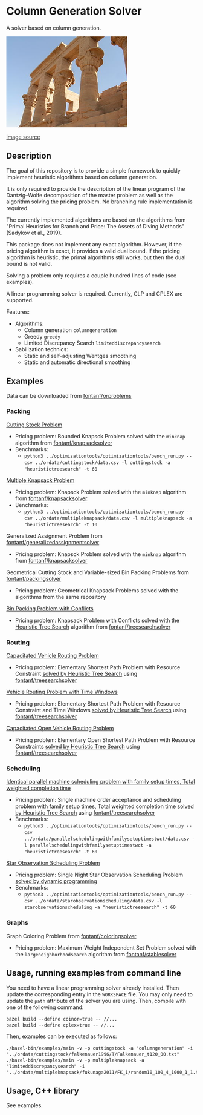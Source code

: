 # Column Generation Solver

A solver based on column generation.

![columngeneration](img/columngeneration.jpg?raw=true "columngeneration")

[image source](https://commons.wikimedia.org/wiki/File:ColonnesPavillonTrajan.jpg)

## Description

The goal of this repository is to provide a simple framework to quickly implement heuristic algorithms based on column generation.

It is only required to provide the description of the linear program of the Dantzig–Wolfe decomposition of the master problem as well as the algorithm solving the pricing problem.
No branching rule implementation is required.

The currently implemented algorithms are based on the algorithms from "Primal Heuristics for Branch and Price: The Assets of Diving Methods" (Sadykov et al., 2019).

This package does not implement any exact algorithm. However, if the pricing algorithm is exact, it provides a valid dual bound.
If the pricing algorithm is heuristic, the primal algorithms still works, but then the dual bound is not valid.

Solving a problem only requires a couple hundred lines of code (see examples).

A linear programming solver is required. Currently, CLP and CPLEX are supported.

Features:
* Algorithms:
  * Column generation `columngeneration`
  * Greedy `greedy`
  * Limited Discrepancy Search `limiteddiscrepancysearch`
* Sabilization technics:
  * Static and self-adjusting Wentges smoothing
  * Static and automatic directional smoothing

## Examples

Data can be downloaded from [fontanf/orproblems](https://github.com/fontanf/orproblems)

### Packing

[Cutting Stock Problem](examples/cuttingstock.hpp)
* Pricing problem: Bounded Knapsck Problem solved with the `minknap` algorithm from [fontanf/knapsacksolver](https://github.com/fontanf/knapsacksolver)
* Benchmarks:
  * `python3 ../optimizationtools/optimizationtools/bench_run.py --csv ../ordata/cuttingstock/data.csv -l cuttingstock -a "heuristictreesearch" -t 60`

[Multiple Knapsack Problem](examples/multipleknapsack.hpp)
* Pricing problem: Knapsck Problem solved with the `minknap` algorithm from [fontanf/knapsacksolver](https://github.com/fontanf/knapsacksolver)
* Benchmarks:
  * `python3 ../optimizationtools/optimizationtools/bench_run.py --csv ../ordata/multipleknapsack/data.csv -l multipleknapsack -a "heuristictreesearch" -t 10`

Generalized Assignment Problem from [fontanf/generalizedassignmentsolver](https://github.com/fontanf/generalizedassignmentsolver/blob/master/generalizedassignmentsolver/algorithms/columngeneration.cpp)
* Pricing problem: Knapsck Problem solved with the `minknap` algorithm from [fontanf/knapsacksolver](https://github.com/fontanf/knapsacksolver)

Geometrical Cutting Stock and Variable-sized Bin Packing Problems from [fontanf/packingsolver](https://github.com/fontanf/packingsolver/blob/master/packingsolver/algorithms/column_generation.hpp)
* Pricing problem: Geometrical Knapsack Problems solved with the algorithms from the same repository

[Bin Packing Problem with Conflicts](examples/binpackingwithconflicts.hpp)
* Pricing problem: Knapsack Problem with Conflicts solved with the [Heuristic Tree Search](https://github.com/fontanf/treesearchsolver/blob/main/examples/knapsackwithconflicts.hpp) algorithm from [fontanf/treesearchsolver](https://github.com/fontanf/treesearchsolver)

### Routing

[Capacitated Vehicle Routing Problem](examples/capacitatedvehiclerouting.hpp)
* Pricing problem: Elementary Shortest Path Problem with Resource Constraint [solved by Heuristic Tree Search](examples/pricingsolver/espprc.hpp) using [fontanf/treesearchsolver](https://github.com/fontanf/treesearchsolver)

[Vehicle Routing Problem with Time Windows](examples/vehicleroutingwithtimewindows.hpp)
* Pricing problem: Elementary Shortest Path Problem with Resource Constraint and Time Windows [solved by Heuristic Tree Search](examples/pricingsolver/espprctw.hpp) using [fontanf/treesearchsolver](https://github.com/fontanf/treesearchsolver)

[Capacitated Open Vehicle Routing Problem](examples/capacitatedopenvehiclerouting.hpp)
* Pricing problem: Elementary Open Shortest Path Problem with Resource Constraints [solved by Heuristic Tree Search](examples/pricingsolver/eospprc.hpp) using [fontanf/treesearchsolver](https://github.com/fontanf/treesearchsolver)

### Scheduling

[Identical parallel machine scheduling problem with family setup times, Total weighted completion time](examples/parallelschedulingwithfamilysetuptimestwct.hpp)
* Pricing problem: Single machine order acceptance and scheduling problem with family setup times, Total weighted completion time [solved by Heuristic Tree Search](examples/pricingsolver/oaschedulingwithfamilysetuptimestwct.hpp) using [fontanf/treesearchsolver](https://github.com/fontanf/treesearchsolver)
* Benchmarks:
  * `python3 ../optimizationtools/optimizationtools/bench_run.py --csv ../ordata/parallelschedulingwithfamilysetuptimestwct/data.csv -l parallelschedulingwithfamilysetuptimestwct -a "heuristictreesearch" -t 60`

[Star Observation Scheduling Problem](examples/starobservationscheduling.hpp)
* Pricing problem: Single Night Star Observation Scheduling Problem [solved by dynamic programming](examples/pricingsolver/singlenightstarobservationscheduling.hpp)
* Benchmarks:
  * `python3 ../optimizationtools/optimizationtools/bench_run.py --csv ../ordata/starobservationscheduling/data.csv -l starobservationscheduling -a "heuristictreesearch" -t 60`

### Graphs

Graph Coloring Problem from [fontanf/coloringsolver](https://github.com/fontanf/coloringsolver/blob/master/coloringsolver/algorithms/columngeneration.cpp)
* Pricing problem: Maximum-Weight Independent Set Problem solved with the `largeneighborhoodsearch` algorithm from [fontanf/stablesolver](https://github.com/fontanf/stablesolver)

## Usage, running examples from command line

You need to have a linear programming solver already installed. Then update the corresponding entry in the `WORKSPACE` file. You may only need to update the `path` attribute of the solver you are using. Then, compile with one of the following command:
```shell
bazel build --define coinor=true -- //...
bazel build --define cplex=true -- //...
```

Then, examples can be executed as follows:
```shell
./bazel-bin/examples/main -v -p cuttingstock -a "columngeneration" -i "../ordata/cuttingstock/falkenauer1996/T/Falkenauer_t120_00.txt"
./bazel-bin/examples/main -v -p multipleknapsack -a "limiteddiscrepancysearch" -i "../ordata/multipleknapsack/fukunaga2011/FK_1/random10_100_4_1000_1_1.txt"
```

## Usage, C++ library

See examples.

